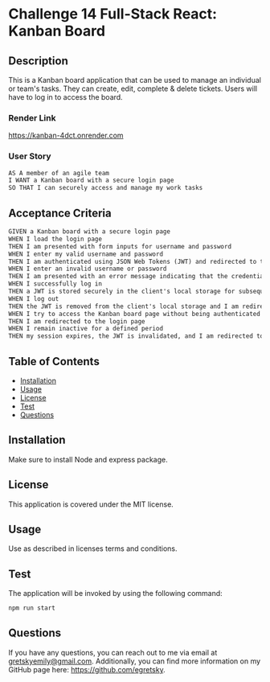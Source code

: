 # Challenge 14 Full-Stack React: Kanban Board

## Description

This is a Kanban board application that can be used to manage an individual or team's tasks. They can create, edit, complete & delete tickets. Users will have to log in to access the board. 

### Render Link
https://kanban-4dct.onrender.com

### User Story

```md
AS A member of an agile team
I WANT a Kanban board with a secure login page
SO THAT I can securely access and manage my work tasks
```

## Acceptance Criteria

```md
GIVEN a Kanban board with a secure login page
WHEN I load the login page
THEN I am presented with form inputs for username and password
WHEN I enter my valid username and password
THEN I am authenticated using JSON Web Tokens (JWT) and redirected to the main Kanban board page
WHEN I enter an invalid username or password
THEN I am presented with an error message indicating that the credentials are incorrect
WHEN I successfully log in
THEN a JWT is stored securely in the client's local storage for subsequent authenticated requests
WHEN I log out
THEN the JWT is removed from the client's local storage and I am redirected to the login page
WHEN I try to access the Kanban board page without being authenticated
THEN I am redirected to the login page
WHEN I remain inactive for a defined period
THEN my session expires, the JWT is invalidated, and I am redirected to the login page upon my next action
```

## Table of Contents
  - [Installation](#installation)
  - [Usage](#usage)
  - [License](#license)
  - [Test](#test)
  - [Questions](#questions)

## Installation
Make sure to install Node and express package.

## License
This application is covered under the MIT license.

## Usage
Use as described in licenses terms and conditions. 

## Test

The application will be invoked by using the following command:

```bash
npm run start
```

## Questions
    
If you have any questions, you can reach out to me via email at gretskyemily@gmail.com. 
Additionally, you can find more information on my GitHub page here: https://github.com/egretsky.
